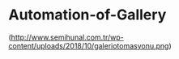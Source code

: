 # Automation-of-Gallery

(http://www.semihunal.com.tr/wp-content/uploads/2018/10/galeriotomasyonu.png)
